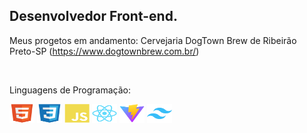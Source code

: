 ## Desenvolvedor Front-end.

Meus progetos em andamento: Cervejaria DogTown Brew de Ribeirão Preto-SP  (https://www.dogtownbrew.com.br/)




<div style="display: inline_block"><br>
  <p>Linguagens de Programação: </p>
  <img align="center" alt="LuizMura-HTML" height="30" width="40" src="https://raw.githubusercontent.com/devicons/devicon/master/icons/html5/html5-original.svg">
  <img align="center" alt="LuizMura-CSS" height="30" width="40" src="https://raw.githubusercontent.com/devicons/devicon/master/icons/css3/css3-original.svg">
  <img align="center" alt="LuizMura-Js" height="30" width="40" src="https://raw.githubusercontent.com/devicons/devicon/master/icons/javascript/javascript-plain.svg">
  <img align="center" alt="LuizMura-React" height="30" width="40" src="https://raw.githubusercontent.com/devicons/devicon/master/icons/react/react-original.svg">
  <img align="center" alt="LuizMura-Vite" height="30" width="40" src="https://github.com/devicons/devicon/blob/master/icons/vitejs/vitejs-original.svg">
  <img align="center" alt="LuizMura-Tailwindcss" height="30" width="40" src="https://github.com/devicons/devicon/blob/master/icons/tailwindcss/tailwindcss-original.svg">



  
</div>
